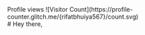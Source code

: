<div width="100%">
  <span align="left">Profile views</span>
  <span align="right">![Visitor Count](https://profile-counter.glitch.me/{rifatbhuiya567}/count.svg)</span>
</div>
# Hey there,

